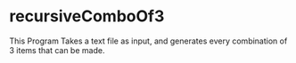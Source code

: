 # recursiveComboOf3
This Program Takes a text file as input, and generates every combination of 3 items that can be made. 
